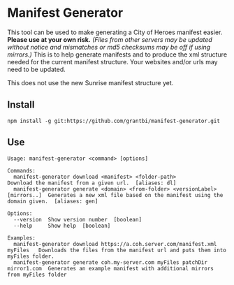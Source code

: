 # Manifest Generator

This tool can be used to make generating a City of Heroes manifest easier. **Please use at your own risk.** _(Files from other servers may be updated without notice and mismatches or md5 checksums may be off if using mirrors.)_ This is to help generate manifests and to produce the xml structure needed for the current manifest structure. Your websites and/or urls may need to be updated.

This does not use the new Sunrise manifest structure yet.

## Install

```
npm install -g git:https://github.com/grantbi/manifest-generator.git
```

## Use



```
Usage: manifest-generator <command> [options]

Commands:
  manifest-generator download <manifest> <folder-path>                           Download the manifest from a given url.  [aliases: dl]
  manifest-generator generate <domain> <from-folder> <versionLabel> [mirrors..]  Generates a new xml file based on the manifest using the domain given.  [aliases: gen]

Options:
  --version  Show version number  [boolean]
  --help     Show help  [boolean]

Examples:
  manifest-generator download https://a.coh.server.com/manifest.xml myFiles   Downloads the files from the manifest url and puts them into myFiles folder.
  manifest-generator generate coh.my-server.com myFiles patchDir mirror1.com  Generates an example manifest with additional mirrors from myFiles folder

```
